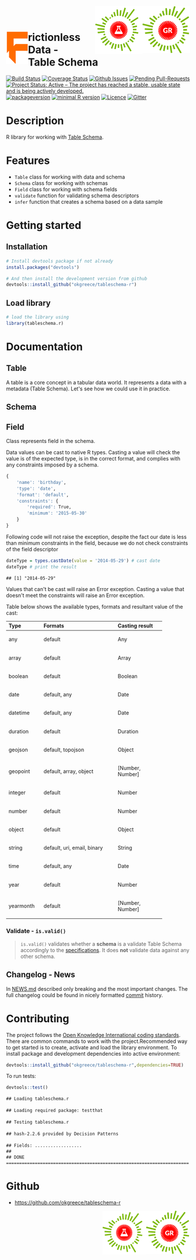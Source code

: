 <img src="okgr.png" align="right" width=130px /><img src="oklabs.png" align="right" width=130px /><br><br/><img src="frictionlessdata.png" align="left" width=60 />rictionless Data - <br/> Table Schema
================

[![Build Status](https://travis-ci.org/okgreece/tableschema-r.svg?branch=master)](https://travis-ci.org/okgreece/tableschema-r) [![Coverage Status](https://coveralls.io/repos/github/okgreece/tableschema-r/badge.svg?branch=master)](https://coveralls.io/github/okgreece/tableschema-r?branch=master) [![Github Issues](http://githubbadges.herokuapp.com/okgreece/tableschema-r/issues.svg)](https://github.com/okgreece/tableschema-r/issues) [![Pending Pull-Requests](http://githubbadges.herokuapp.com/okgreece/tableschema-r/pulls.svg)](https://github.com/okgreece/tableschema-r/pulls) [![Project Status: Active – The project has reached a stable, usable state and is being actively developed.](http://www.repostatus.org/badges/latest/active.svg)](http://www.repostatus.org/#active) [![packageversion](https://img.shields.io/badge/Package%20version-0.0.0.9000-orange.svg?style=flat-square)](commits/master) [![minimal R version](https://img.shields.io/badge/R%3E%3D-3.1-6666ff.svg)](https://cran.r-project.org/) [![Licence](https://img.shields.io/badge/licence-MIT-blue.svg)](https://opensource.org/licenses/MIT) [![Gitter](https://img.shields.io/gitter/room/nwjs/nw.js.svg)](https://gitter.im/frictionlessdata/chat)

Description
===========

R library for working with [Table Schema](http://specs.frictionlessdata.io/table-schema/).

Features
========

-   `Table` class for working with data and schema
-   `Schema` class for working with schemas
-   `Field` class for working with schema fields
-   `validate` function for validating schema descriptors
-   `infer` function that creates a schema based on a data sample

Getting started
===============

Installation
------------

``` r
# Install devtools package if not already
install.packages("devtools")
```

``` r
# And then install the development version from github
devtools::install_github("okgreece/tableschema-r")
```

Load library
------------

``` r
# load the library using
library(tableschema.r)
```

Documentation
=============

Table
-----

A table is a core concept in a tabular data world. It represents a data with a metadata (Table Schema). Let's see how we could use it in practice.

Schema
------

Field
-----

Class represents field in the schema.

Data values can be cast to native R types. Casting a value will check the value is of the expected type, is in the correct format, and complies with any constraints imposed by a schema.

``` r
{
    'name': 'birthday',
    'type': 'date',
    'format': 'default',
    'constraints': {
        'required': True,
        'minimum': '2015-05-30'
    }
}
```

Following code will not raise the exception, despite the fact our date is less than minimum constraints in the field, because we do not check constraints of the field descriptor

``` r
dateType = types.castDate(value = '2014-05-29') # cast date
dateType # print the result
```

    ## [1] "2014-05-29"

Values that can't be cast will raise an Error exception. Casting a value that doesn't meet the constraints will raise an Error exception.

Table below shows the available types, formats and resultant value of the cast:

<table style="width:85%;">
<colgroup>
<col width="16%" />
<col width="41%" />
<col width="26%" />
</colgroup>
<thead>
<tr class="header">
<th align="left">Type</th>
<th align="left">Formats</th>
<th align="left">Casting result</th>
</tr>
</thead>
<tbody>
<tr class="odd">
<td align="left"><p>any</p></td>
<td align="left"><p>default</p></td>
<td align="left"><p>Any</p></td>
</tr>
<tr class="even">
<td align="left"><p>array</p></td>
<td align="left"><p>default</p></td>
<td align="left"><p>Array</p></td>
</tr>
<tr class="odd">
<td align="left"><p>boolean</p></td>
<td align="left"><p>default</p></td>
<td align="left"><p>Boolean</p></td>
</tr>
<tr class="even">
<td align="left"><p>date</p></td>
<td align="left"><p>default, any</p></td>
<td align="left"><p>Date</p></td>
</tr>
<tr class="odd">
<td align="left"><p>datetime</p></td>
<td align="left"><p>default, any</p></td>
<td align="left"><p>Date</p></td>
</tr>
<tr class="even">
<td align="left"><p>duration</p></td>
<td align="left"><p>default</p></td>
<td align="left"><p>Duration</p></td>
</tr>
<tr class="odd">
<td align="left"><p>geojson</p></td>
<td align="left"><p>default, topojson</p></td>
<td align="left"><p>Object</p></td>
</tr>
<tr class="even">
<td align="left"><p>geopoint</p></td>
<td align="left"><p>default, array, object</p></td>
<td align="left"><p>[Number, Number]</p></td>
</tr>
<tr class="odd">
<td align="left"><p>integer</p></td>
<td align="left"><p>default</p></td>
<td align="left"><p>Number</p></td>
</tr>
<tr class="even">
<td align="left"><p>number</p></td>
<td align="left"><p>default</p></td>
<td align="left"><p>Number</p></td>
</tr>
<tr class="odd">
<td align="left"><p>object</p></td>
<td align="left"><p>default</p></td>
<td align="left"><p>Object</p></td>
</tr>
<tr class="even">
<td align="left"><p>string</p></td>
<td align="left"><p>default, uri, email, binary</p></td>
<td align="left"><p>String</p></td>
</tr>
<tr class="odd">
<td align="left"><p>time</p></td>
<td align="left"><p>default, any</p></td>
<td align="left"><p>Date</p></td>
</tr>
<tr class="even">
<td align="left"><p>year</p></td>
<td align="left"><p>default</p></td>
<td align="left"><p>Number</p></td>
</tr>
<tr class="odd">
<td align="left"><p>yearmonth</p></td>
<td align="left"><p>default</p></td>
<td align="left"><p>[Number, Number]</p></td>
</tr>
</tbody>
</table>

### Validate - `is.valid()`

> `is.valid()` validates whether a **schema** is a validate Table Schema accordingly to the [specifications](http://schemas.datapackages.org/json-table-schema.json). It does **not** validate data against any other schema.

Changelog - News
----------------

In [NEWS.md](https://github.com/okgreece/tableschema-r/blob/master/NEWS.md) described only breaking and the most important changes. The full changelog could be found in nicely formatted [commit](https://github.com/okgreece/tableschema-r/commits/master) history.

Contributing
============

The project follows the [Open Knowledge International coding standards](https://github.com/okfn/coding-standards). There are common commands to work with the project.Recommended way to get started is to create, activate and load the library environment. To install package and development dependencies into active environment:

``` r
devtools::install_github("okgreece/tableschema-r",dependencies=TRUE)
```

To run tests:

``` r
devtools::test()
```

    ## Loading tableschema.r

    ## Loading required package: testthat

    ## Testing tableschema.r

    ## hash-2.2.6 provided by Decision Patterns

    ## Fields: ..................
    ## 
    ## DONE ======================================================================

Github
======

-   <https://github.com/okgreece/tableschema-r>

<img src="okgr.png" align="right" width=120px /><img src="oklabs.png" align="right" width=120px />

